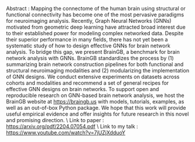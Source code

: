  Abstract : Mapping the connectome of the human brain using structural or functional connectivity has become one of the most
 pervasive paradigms for neuroimaging analysis. Recently, Graph Neural Networks (GNNs) motivated from geometric deep learning 
 have attracted broad interest due to their established power for modeling complex networked data. Despite their superior
 performance in many fields, there has not yet been a systematic study of how to design effective GNNs for brain network analysis.
 To bridge this gap, we present BrainGB, a benchmark for brain network analysis with GNNs. BrainGB standardizes the process by 
 (1) summarizing brain network construction pipelines for both functional and structural neuroimaging modalities and 
 (2) modularizing the implementation of GNN designs. We conduct extensive experiments on datasets across cohorts and modalities and
 recommend a set of general recipes for effective GNN designs on brain networks. To support open and reproducible research on 
 GNN-based brain network analysis, we host the BrainGB website at https://braingb.us with models, tutorials, examples, as well as an out-of-box Python package. 
We hope that this work will provide useful empirical evidence and offer insights for future research in this novel and promising direction. 
\\ Link to paper : https://arxiv.org/pdf/2204.07054.pdf
\\ Link to my talk : https://www.youtube.com/watch?v=7jUZjXdduoY
